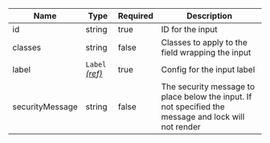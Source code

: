 | Name            | Type                                 | Required | Description                                                                                          |
| --------------- | ------------------------------------ | -------- | ---------------------------------------------------------------------------------------------------- |
| id              | string                               | true     | ID for the input                                                                                     |
| classes         | string                               | false    | Classes to apply to the field wrapping the input                                                     |
| label           | `Label` [_(ref)_](/components/label) | true     | Config for the input label                                                                           |
| securityMessage | string                               | false    | The security message to place below the input. If not specified the message and lock will not render |
